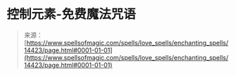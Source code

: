 <!--yml

分类：未分类

日期：2024年06月12日 18:53:21

-->

# 控制元素-免费魔法咒语

> 来源：[https://www.spellsofmagic.com/spells/love_spells/enchanting_spells/14423/page.html#0001-01-01](https://www.spellsofmagic.com/spells/love_spells/enchanting_spells/14423/page.html#0001-01-01)

